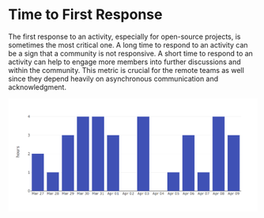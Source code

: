 # Time to First Response

The first response to an activity, especially for open-source projects, is sometimes the most critical one. A long time to respond to an activity can be a sign that a community is not responsive. A short time to respond to an activity can help to engage more members into further discussions and within the community. This metric is crucial for the remote teams as well since they depend heavily on asynchronous communication and acknowledgment.

![Graph showing the time to First Response](../../.gitbook/assets/image%20%287%29.png)


